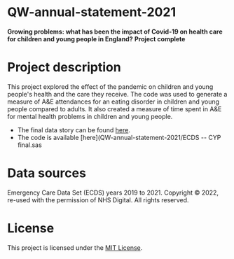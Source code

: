 # QW-annual-statement-2021

<b>Growing problems: what has been the impact of Covid-19 on health care for children and young people in England?</b>
<b>Project complete</b>

# Project description
This project explored the effect of the pandemic on children and young people's health and the care they receive. The code was used to generate a measure of A&E attendances for an eating disorder in children and young people compared to adults. It also created a measure of time spent in A&E for mental health problems in children and young people.

* The final data story can be found [here](https://www.nuffieldtrust.org.uk/public/files/2022-01/growing-problems/#1).
* The code is available [here](QW-annual-statement-2021/ECDS -- CYP final.sas

# Data sources
Emergency Care Data Set (ECDS) years 2019 to 2021. Copyright © 2022, re-used with the permission of NHS Digital. All rights reserved.

# License
This project is licensed under the [MIT License](https://github.com/NuffieldTrust/QW-annual-statement-2021/LICENSE).
